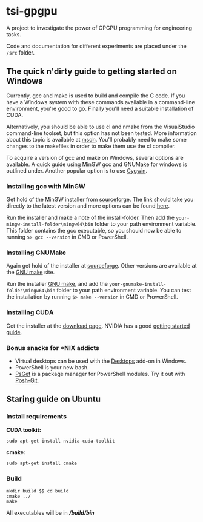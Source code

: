 tsi-gpgpu
=========

A project to investigate the power of GPGPU programming for engineering tasks.

Code and documentation for different experiments are placed under the ```/src``` folder.


The quick n'dirty guide to getting started on Windows
-----------------------------------------------------

Currently, gcc and make is used to build and compile the C code. If you have a Windows system with these commands available in a command-line environment, you're good to go. Finally you'll need a suitable installation of CUDA.

Alternatively, you should be able to use cl and nmake from the VisualStudio command-line toolset, but this option has not been tested. More information about this topic is available at [msdn](http://msdn.microsoft.com/en-us/library/f35ctcxw.aspx). You'll probably need to make some changes to the makefiles in order to make them use the cl compiler.

To acquire a version of gcc and make on Windows, several options are available. A quick guide using MinGW gcc and GNUMake for windows is outlined under. Another popular option is to use [Cygwin](http://www.cygwin.com/).


### Installing gcc with MinGW

Get hold of the MinGW installer from [sourceforge](http://sourceforge.net/projects/mingw-w64/files/latest/download?source=files). The link should take you directly to the latest version and more options can be found [here](http://sourceforge.net/apps/trac/mingw-w64/wiki/GeneralUsageInstructions).

Run the installer and make a note of the install-folder. Then add the ```your-mingw-install-folder\mingw64\bin``` folder to your path environment variable. This folder contains the gcc executable, so you should now be able to running ```$> gcc --version``` in CMD or PowerShell.


### Installing GNUMake

Again get hold of the installer at [sourceforge](http://sourceforge.net/projects/gnuwin32/files/make/3.81/make-3.81.exe/download?use_mirror=dfn&download=). Other versions are available at the [GNU make](http://gnuwin32.sourceforge.net/packages/make.htm) site.

Run the installer [GNU make](http://gnuwin32.sourceforge.net/packages/make.htm), and add the ```your-gnumake-install-folder\mingw64\bin``` folder to your path environment variable. You can test the installation by running ```$> make --version``` in CMD or ProwerShell.


### Installing CUDA

Get the installer at the [download page](https://developer.nvidia.com/cuda-downloads). NVIDIA has a good [getting started guide](http://docs.nvidia.com/cuda/cuda-getting-started-guide-for-microsoft-windows/index.html).


### Bonus snacks for *NIX addicts

* Virtual desktops can be used with the [Desktops](http://technet.microsoft.com/en-us/sysinternals/cc817881.aspx) add-on in Windows.
* PowerShell is your new bash.
* [PsGet](http://psget.net/) is a package manager for PowerShell modules. Try it out with [Posh-Git](http://www.imtraum.com/blog/streamline-git-with-powershell/).

## Staring guide on Ubuntu

### Install requirements

 **CUDA toolkit:**

    sudo apt-get install nvidia-cuda-toolkit

 **cmake:**

    sudo apt-get install cmake

### Build

    mkdir build $$ cd build
    cmake ../
    make

All executables will be in ***/build/bin***

